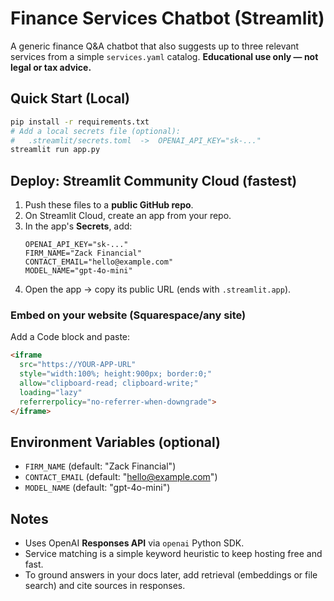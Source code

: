 # Finance Services Chatbot (Streamlit)

A generic finance Q&A chatbot that also suggests up to three relevant services from a simple `services.yaml` catalog.
**Educational use only — not legal or tax advice.**

## Quick Start (Local)
```bash
pip install -r requirements.txt
# Add a local secrets file (optional):
#   .streamlit/secrets.toml  ->  OPENAI_API_KEY="sk-..."
streamlit run app.py
```

## Deploy: Streamlit Community Cloud (fastest)
1. Push these files to a **public GitHub repo**.
2. On Streamlit Cloud, create an app from your repo.
3. In the app's **Secrets**, add:
   ```
   OPENAI_API_KEY="sk-..."
   FIRM_NAME="Zack Financial"
   CONTACT_EMAIL="hello@example.com"
   MODEL_NAME="gpt-4o-mini"
   ```
4. Open the app → copy its public URL (ends with `.streamlit.app`).

### Embed on your website (Squarespace/any site)
Add a Code block and paste:
```html
<iframe
  src="https://YOUR-APP-URL"
  style="width:100%; height:900px; border:0;"
  allow="clipboard-read; clipboard-write;"
  loading="lazy"
  referrerpolicy="no-referrer-when-downgrade">
</iframe>
```

## Environment Variables (optional)
- `FIRM_NAME` (default: "Zack Financial")
- `CONTACT_EMAIL` (default: "hello@example.com")
- `MODEL_NAME` (default: "gpt-4o-mini")

## Notes
- Uses OpenAI **Responses API** via `openai` Python SDK.
- Service matching is a simple keyword heuristic to keep hosting free and fast.
- To ground answers in your docs later, add retrieval (embeddings or file search) and cite sources in responses.
